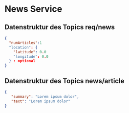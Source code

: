 # News Service

## Datenstruktur des Topics req/news
```json
{
  "numArticles":1
  "location": {
    "latitude": 0.0
    "longitude": 0.0
  } : optional
}
```

## Datenstruktur des Topics news/article
```json
{
   "summary": "Lorem ipsum dolor",
   "text": "Lorem ipsum dolor"
}
```
